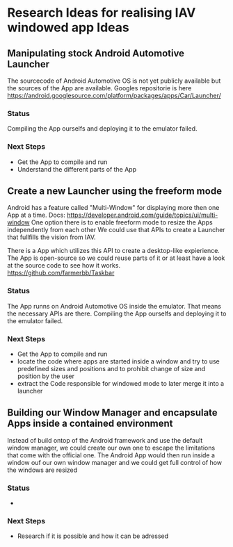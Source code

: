 # Research Ideas for realising IAV windowed app Ideas

## Manipulating stock Android Automotive Launcher

The sourcecode of Android Automotive OS is not yet publicly available but the sources of the App are available.
Googles repositorie is here https://android.googlesource.com/platform/packages/apps/Car/Launcher/

### Status
Compiling the App ourselfs and deploying it to the emulator failed. 

### Next Steps
- Get the App to compile and run
- Understand the different parts of the App


## Create a new Launcher using the freeform mode

Android has a feature called "Multi-Window" for displaying more then one App at a time. 
Docs: https://developer.android.com/guide/topics/ui/multi-window
One option there is to enable freeform mode to resize the Apps independently from each other
We could use that APIs to create a Launcher that fullfills the vision from IAV.

There is a App which utilizes this API to create a desktop-like expierience. The App is open-source so we could reuse parts of it or at least have a look at the source code to see how it works.
https://github.com/farmerbb/Taskbar

### Status
The App runns on Android Automotive OS inside the emulator. That means the necessary APIs are there.
Compiling the App ourselfs and deploying it to the emulator failed. 

### Next Steps
- Get the App to compile and run
- locate the code where apps are started inside a window and try to use predefined sizes and positions and to prohibit change of size and position by the user
- extract the Code responsible for windowed mode to later merge it into a launcher



## Building our Window Manager and encapsulate Apps inside a contained environment

Instead of build ontop of the Android framework and use the default window manager, we could create our own one to escape the limitations that come with the official one. 
The Android App would then run inside a window ouf our own window manager and we could get full control of how the windows are resized

### Status
-

### Next Steps
- Research if it is possible and how it can be adressed






